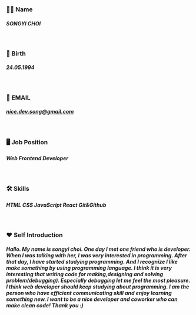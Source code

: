 ### 👩🏻 Name
##### SONGYI CHOI
</br>

### 🎂 Birth 
##### 24.05.1994
</br>



### 📧 EMAIL 
##### nice.dev.song@gmail.com
</br>



### 🖥 Job Position 
##### Web Frontend Developer
</br>



### 🛠 Skills 
##### HTML CSS JavaScript React Git&Github
</br>



### ❤️ Self Introduction 
##### Hallo. My name is songyi choi. One day I met one friend who is developer. When I was talking with her, I was very interested in programming. After that day, I have started studying programming. And I recognize I like make something by using programming language. I think it is very interesting that writing code for making,designing and solving problem(debugging). Especially debugging let me feel the most pleasure. I think web developer should keep studying about programming. I am the person who have efficient communicating skill and enjoy learning something new. I want to be a nice developer and coworker who can make clean code! Thank you :)  






<!--
**choi-songyi/choi-songyi** is a ✨ _special_ ✨ repository because its `README.md` (this file) appears on your GitHub profile.

Here are some ideas to get you started:

- 🔭 I’m currently working on ...
- 🌱 I’m currently learning ...
- 👯 I’m looking to collaborate on ...
- 🤔 I’m looking for help with ...
- 💬 Ask me about ...
- 📫 How to reach me: ...
- 😄 Pronouns: ...
- ⚡ Fun fact: ...
-->
